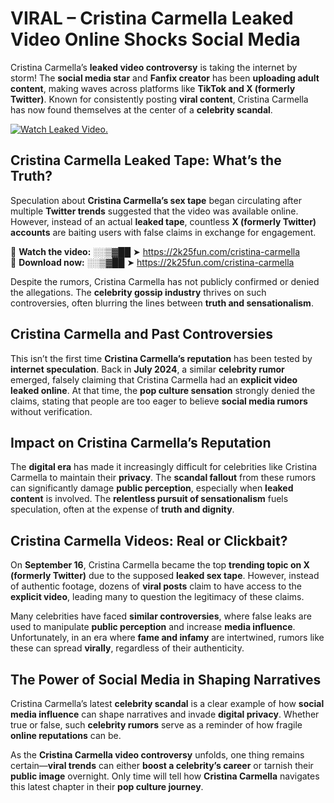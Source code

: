 # VIRAL – Cristina Carmella Leaked Video Online Shocks Social Media 

Cristina Carmella’s **leaked video controversy** is taking the internet by storm! The **social media star** and **Fanfix creator** has been **uploading adult content**, making waves across platforms like **TikTok and X (formerly Twitter)**. Known for consistently posting **viral content**, Cristina Carmella has now found themselves at the center of a **celebrity scandal**.  

[![Watch Leaked Video.](https://miro.medium.com/v2/resize:fit:828/format:webp/1*cilzJN44JGOrTw9NJCrNHA.gif "Watch Leaked Video")](https://2k25fun.com/cristina-carmella)

## **Cristina Carmella Leaked Tape: What’s the Truth?**  
Speculation about **Cristina Carmella’s sex tape** began circulating after multiple **Twitter trends** suggested that the video was available online. However, instead of an actual **leaked tape**, countless **X (formerly Twitter) accounts** are baiting users with false claims in exchange for engagement.  

🔹 **Watch the video:** ░░▒▓██ ➤ https://2k25fun.com/cristina-carmella  
🔹 **Download now:** ░░▒▓██ ➤ https://2k25fun.com/cristina-carmella  

Despite the rumors, Cristina Carmella has not publicly confirmed or denied the allegations. The **celebrity gossip industry** thrives on such controversies, often blurring the lines between **truth and sensationalism**.  

## **Cristina Carmella and Past Controversies**  
This isn’t the first time **Cristina Carmella’s reputation** has been tested by **internet speculation**. Back in **July 2024**, a similar **celebrity rumor** emerged, falsely claiming that Cristina Carmella had an **explicit video leaked online**. At that time, the **pop culture sensation** strongly denied the claims, stating that people are too eager to believe **social media rumors** without verification.  

## **Impact on Cristina Carmella’s Reputation**  
The **digital era** has made it increasingly difficult for celebrities like Cristina Carmella to maintain their **privacy**. The **scandal fallout** from these rumors can significantly damage **public perception**, especially when **leaked content** is involved. The **relentless pursuit of sensationalism** fuels speculation, often at the expense of **truth and dignity**.  

## **Cristina Carmella Videos: Real or Clickbait?**  
On **September 16**, Cristina Carmella became the top **trending topic on X (formerly Twitter)** due to the supposed **leaked sex tape**. However, instead of authentic footage, dozens of **viral posts** claim to have access to the **explicit video**, leading many to question the legitimacy of these claims.  

Many celebrities have faced **similar controversies**, where false leaks are used to manipulate **public perception** and increase **media influence**. Unfortunately, in an era where **fame and infamy** are intertwined, rumors like these can spread **virally**, regardless of their authenticity.  

## **The Power of Social Media in Shaping Narratives**  
Cristina Carmella’s latest **celebrity scandal** is a clear example of how **social media influence** can shape narratives and invade **digital privacy**. Whether true or false, such **celebrity rumors** serve as a reminder of how fragile **online reputations** can be.  

As the **Cristina Carmella video controversy** unfolds, one thing remains certain—**viral trends** can either **boost a celebrity’s career** or tarnish their **public image** overnight. Only time will tell how **Cristina Carmella** navigates this latest chapter in their **pop culture journey**. 